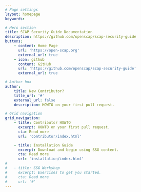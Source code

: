 ```yaml
---
# Page settings
layout: homepage
keywords:

# Hero section
title: SCAP Security Guide Documentation
description: https://github.com/openscap/scap-security-guide
buttons:
    - content: Home Page
      url: 'https://open-scap.org'
      external_url: true
    - icon: github
      content: GitHub
      url: 'https://github.com/openscap/scap-security-guide'
      external_url: true

# Author box
author:
    title: New Contributor?
    title_url: '#'
    external_url: false
    description: HOWTO on your first pull request.

# Grid navigation
grid_navigation:
    - title: Contributor HOWTO
      excerpt: HOWTO on your first pull request.
      cta: Read more
      url: 'contributor/index.html'

    - title: Installation Guide
      excerpt: Download and begin using SSG content.
      cta: Read more
      url: 'installation/index.html'
#
#   - title: SSG Workshop
#     excerpt: Exercises to get you started.
#     cta: Read more
#     url: '#'
---
```

